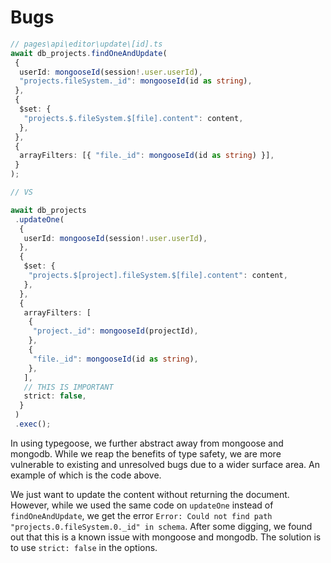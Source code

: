 # Bugs

```ts
// pages\api\editor\update\[id].ts
await db_projects.findOneAndUpdate(
 {
  userId: mongooseId(session!.user.userId),
  "projects.fileSystem._id": mongooseId(id as string),
 },
 {
  $set: {
   "projects.$.fileSystem.$[file].content": content,
  },
 },
 {
  arrayFilters: [{ "file._id": mongooseId(id as string) }],
 }
);

// VS

await db_projects
 .updateOne(
  {
   userId: mongooseId(session!.user.userId),
  },
  {
   $set: {
    "projects.$[project].fileSystem.$[file].content": content,
   },
  },
  {
   arrayFilters: [
    {
     "project._id": mongooseId(projectId),
    },
    {
     "file._id": mongooseId(id as string),
    },
   ],
   // THIS IS IMPORTANT
   strict: false,
  }
 )
 .exec();
```

In using typegoose, we further abstract away from mongoose and mongodb.
While we reap the benefits of type safety, we are more vulnerable to existing and unresolved bugs
due to a wider surface area. An example of which is the code above.

We just want to update the content without returning the document. However, while we used the same code on
`updateOne` instead of `findOneAndUpdate`, we get the error `Error: Could not find path "projects.0.fileSystem.0._id" in schema`. After some digging, we found out that this is a known issue with mongoose and mongodb. The solution is to use `strict: false` in the options.
